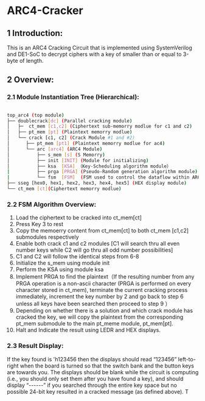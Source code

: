 # ARC4-Cracker
## 1 Introduction: 
This is an ARC4 Cracking Circuit that is implemented using SystemVerilog and DE1-SoC to decrypt ciphers with a key of smaller than or equal to 3-byte of length. 
## 2 Overview:
### 2.1 Module Instantiation Tree (Hierarchical):
```bash

top_arc4 (top module)
├── doublecrack[dc] (Parallel cracking module)
│   ├─  ct_mem [c1,c2] (Ciphertext sub-memorry modlue for c1 and c2)
│   ├── pt_mem [pt] (Plaintext memorry modlue)
│   └── crack [c1, c2] (Crack Module #1 and #2)
│      ├── pt_mem [pt1] (Plaintext memorry modlue for ac4)
│      └── arc [arc4] (ARC4 Module)
│          ├── s_mem [s] (S Memorry)
│          ├── init [INIT] (Module for initializing)
│          ├── ksa  [KSA] （Key-Scheduling algorithm module）
|          ├── prga [PRGA] (Pseudo-Random generation algorithm module)
|          └── fsm  [FSM]  (FSM used to control the dataflow within ARC4 )
├── sseg [hex0, hex1, hex2, hex3, hex4, hex5] (HEX display module)
└── ct_mem [ct](Ciphertext memorry modlue)

```
### 2.2 FSM Algorithm Overview:
1. Load the ciphertext to be cracked into ct_mem[ct]
2. Press Key 3 to rest
3. Copy the memoerry content from ct_mem[ct] to both ct_mem [c1,c2] submodules respectively
4. Enable both crack c1 and c2 modules [C1 will search thru all even number keys while C2 will go thru all odd number possibilities]
5. C1 and C2 will follow the identical steps from 6-8
6. Initialize the s_mem using module init
7. Perform the KSA using module ksa
8. Implement PRGA to find the plaintext（If the resulting number from any PRGA operation is a non-ascii character (PRGA is performed on every character stored in ct_mem), terminate the current cracking process immediately, increment the key number by 2 and go back to step 6 unless all keys have been searched then proceed to step 9 ）
10. Depending on whether there is a solution and which crack module has cracked the key, we will copy the plaintext from the corresponding pt_mem submodule to the main pt_meme module, pt_mem[pt].
11. Halt and Indicate the result using LEDR and HEX displays.

### 2.3 Result Display:
If the key found is 'h123456 then the displays should read “123456” left-to-right when the board is turned so that the switch bank and the button keys are towards you. The displays should be blank while the circuit is computing (i.e., you should only set them after you have found a key), and should display “------” if you searched through the entire key space but no possible 24-bit key resulted in a cracked message (as defined above). T
